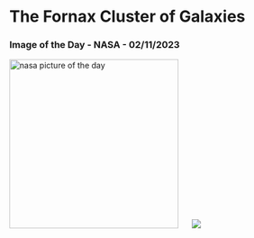 # The Fornax Cluster of Galaxies
### Image of the Day - NASA - 02/11/2023
<img src="https://apod.nasa.gov/apod/image/2311/ClusterFornax1024.jpg" alt="nasa picture of the day" width="300"/>&nbsp; &nbsp; &nbsp; <img src="https://github-readme-streak-stats.herokuapp.com/?user=tempo-riz&theme=gruvbox" >



  
